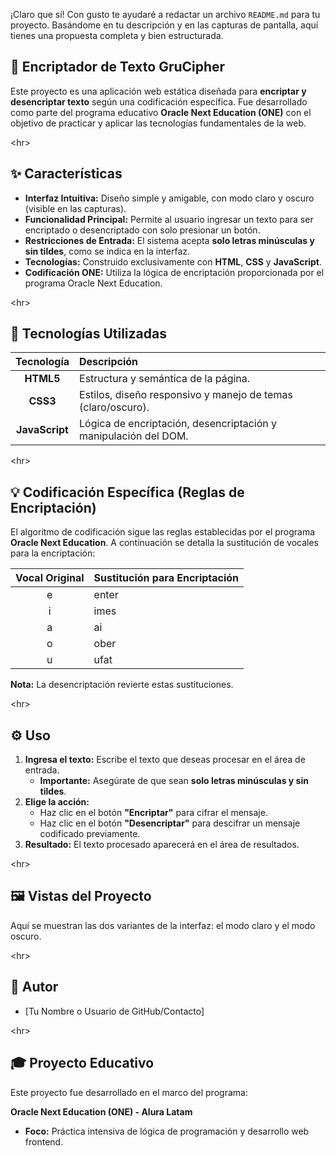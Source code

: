 ¡Claro que sí\! Con gusto te ayudaré a redactar un archivo `README.md` para tu proyecto. Basándome en tu descripción y en las capturas de pantalla, aquí tienes una propuesta completa y bien estructurada.

## 📄 Encriptador de Texto GruCipher

Este proyecto es una aplicación web estática diseñada para **encriptar y desencriptar texto** según una codificación específica. Fue desarrollado como parte del programa educativo **Oracle Next Education (ONE)** con el objetivo de practicar y aplicar las tecnologías fundamentales de la web.

\<hr\>

## ✨ Características

  * **Interfaz Intuitiva:** Diseño simple y amigable, con modo claro y oscuro (visible en las capturas).
  * **Funcionalidad Principal:** Permite al usuario ingresar un texto para ser encriptado o desencriptado con solo presionar un botón.
  * **Restricciones de Entrada:** El sistema acepta **solo letras minúsculas y sin tildes**, como se indica en la interfaz.
  * **Tecnologías:** Construido exclusivamente con **HTML**, **CSS** y **JavaScript**.
  * **Codificación ONE:** Utiliza la lógica de encriptación proporcionada por el programa Oracle Next Education.

\<hr\>

## 🚀 Tecnologías Utilizadas

| Tecnología | Descripción |
| :---: | :--- |
| **HTML5** | Estructura y semántica de la página. |
| **CSS3** | Estilos, diseño responsivo y manejo de temas (claro/oscuro). |
| **JavaScript** | Lógica de encriptación, desencriptación y manipulación del DOM. |

\<hr\>

## 💡 Codificación Específica (Reglas de Encriptación)

El algoritmo de codificación sigue las reglas establecidas por el programa **Oracle Next Education**. A continuación se detalla la sustitución de vocales para la encriptación:

| Vocal Original | Sustitución para Encriptación |
| :---: | :--- |
| $\text{e}$ | $\text{enter}$ |
| $\text{i}$ | $\text{imes}$ |
| $\text{a}$ | $\text{ai}$ |
| $\text{o}$ | $\text{ober}$ |
| $\text{u}$ | $\text{ufat}$ |

**Nota:** La desencriptación revierte estas sustituciones.

\<hr\>

## ⚙️ Uso

1.  **Ingresa el texto:** Escribe el texto que deseas procesar en el área de entrada.
      * **Importante:** Asegúrate de que sean **solo letras minúsculas y sin tildes**.
2.  **Elige la acción:**
      * Haz clic en el botón **"Encriptar"** para cifrar el mensaje.
      * Haz clic en el botón **"Desencriptar"** para descifrar un mensaje codificado previamente.
3.  **Resultado:** El texto procesado aparecerá en el área de resultados.

\<hr\>

## 🖼️ Vistas del Proyecto

Aquí se muestran las dos variantes de la interfaz: el modo claro y el modo oscuro.

\<hr\>

## 👤 Autor

  * [Tu Nombre o Usuario de GitHub/Contacto]

\<hr\>

## 🎓 Proyecto Educativo

Este proyecto fue desarrollado en el marco del programa:

**Oracle Next Education (ONE) - Alura Latam**

  * **Foco:** Práctica intensiva de lógica de programación y desarrollo web frontend.
